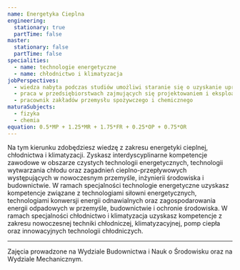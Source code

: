 ```yaml
---
name: Energetyka Cieplna
engineering:
  stationary: true
  partTime: false
master:
  stationary: false 
  partTime: false
specialities:
  - name: technologie energetyczne
  - name: chłodnictwo i klimatyzacja
jobPerspectives:
  - wiedza nabyta podczas studiów umożliwi staranie się o uzyskanie uprawnień budowlanych, instalacyjnych w zakresie sieci, instalacji i urządzeń cieplnych, uzyskanie certyfikatu umożliwiającego realizację prac dotyczących urządzeń chłodniczych, klimatyzacyjnych i pomp ciepła zawierających substancje kontrolowane lub fluorowane gazy cieplarniane oraz uprawnień instalacyjnych w zakresie sieci, instalacji i urządzeń elektrycznych i elektroenergetycznych w podstawowym zakresie
  - praca w przedsiębiorstwach zajmujących się projektowaniem i eksploatacją w obszarze energetyki cieplnej, chłodnictwa, klimatyzacji, pomp ciepła
  - pracownik zakładów przemysłu spożywczego i chemicznego
maturaSubjects:
  - fizyka
  - chemia
equation: 0.5*MP + 1.25*MR + 1.75*FR + 0.25*OP + 0.75*OR
---
```


Na tym kierunku zdobędziesz wiedzę z zakresu energetyki cieplnej, chłodnictwa i klimatyzacji. Zyskasz interdyscyplinarne kompetencje zawodowe w obszarze czystych technologii energetycznych, technologii wytwarzania chłodu oraz zagadnień cieplno-przepływowych występujących w nowoczesnym przemyśle, inżynierii środowiska i budownictwie. W ramach specjalności technologie energetyczne uzyskasz kompetencje związane z technologiami siłowni energetycznych, technologiami konwersji energii odnawialnych oraz zagospodarowania energii odpadowych w przemyśle, budownictwie i ochronie środowiska. W ramach specjalności chłodnictwo i klimatyzacja uzyskasz kompetencje z zakresu nowoczesnej techniki chłodniczej, klimatyzacyjnej, pomp ciepła oraz innowacyjnych technologii chłodniczych.

---
Zajęcia prowadzone na Wydziale Budownictwa i Nauk o Środowisku oraz na Wydziale Mechanicznym.